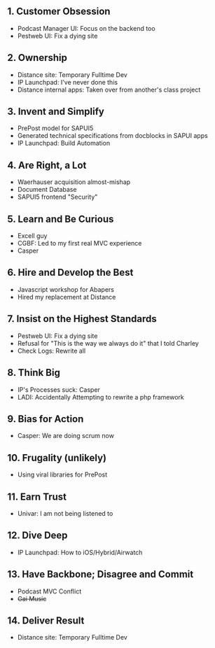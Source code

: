## 1. Customer Obsession

* Podcast Manager UI: Focus on the backend too
* Pestweb UI: Fix a dying site

## 2. Ownership

* Distance site: Temporary Fulltime Dev
* IP Launchpad: I've never done this
* Distance internal apps: Taken over from another's class project

## 3. Invent and Simplify

* PrePost model for SAPUI5
* Generated technical specifications from docblocks in SAPUI apps
* IP Launchpad: Build Automation

## 4. Are Right, a Lot

* Waerhauser acquisition almost-mishap
* Document Database
* SAPUI5 frontend "Security"

## 5. Learn and Be Curious

* Excell guy
* CGBF: Led to my first real MVC experience
* Casper

## 6. Hire and Develop the Best

* Javascript workshop for Abapers
* Hired my replacement at Distance

## 7. Insist on the Highest Standards

* Pestweb UI: Fix a dying site
* Refusal for "This is the way we always do it" that I told Charley
* Check Logs: Rewrite all 

## 8. Think Big

* IP's Processes suck: Casper
* LADI: Accidentally Attempting to rewrite a php framework

## 9. Bias for Action

* Casper: We are doing scrum now

## 10. Frugality (unlikely)

* Using viral libraries for PrePost

## 11. Earn Trust

* Univar: I am not being listened to

## 12. Dive Deep

* IP Launchpad:  How to iOS/Hybrid/Airwatch

## 13. Have Backbone; Disagree and Commit

* Podcast MVC Conflict
* ~~Gai Music~~

## 14. Deliver Result

* Distance site: Temporary Fulltime Dev